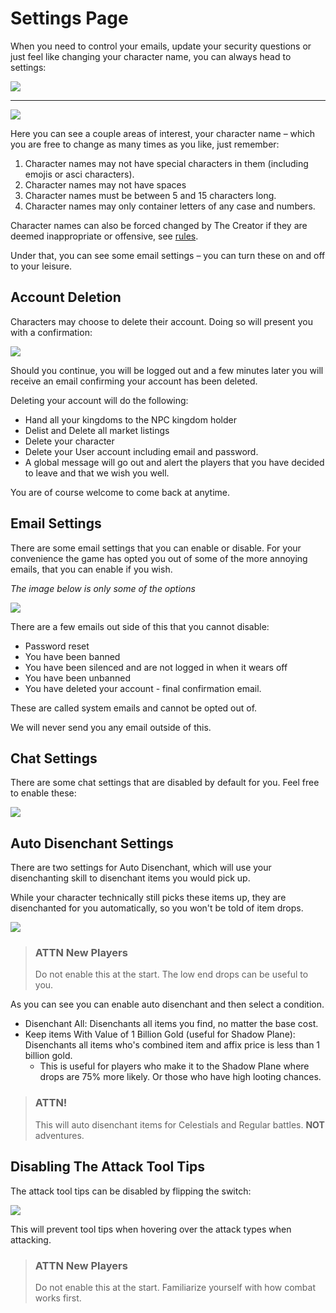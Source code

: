 # Settings Page

When you need to control your emails, update your security questions or just feel like changing your character name, you can always head to settings:

<div class="mb-4">
    <a href="/storage/info/settings/images/drop-down.png" class="glightbox">
        <img src="/storage/info/settings/images/drop-down.png" class="img-fluid" />
    </a>
</div>
<hr />
<div class="mb-4">
    <a href="/storage/info/settings/images/settings-top.png" class="glightbox">
        <img src="/storage/info/settings/images/settings-top.png" class="img-fluid" />
    </a>
</div>

Here you can see a couple areas of interest, your character name – which you are free to change as many times as you like, just remember:

1. Character names may not have special characters in them (including emojis or asci characters).
2. Character names may not have spaces
3. Character names must be between 5 and 15 characters long.
4. Character names may only container letters of any case and numbers.

Character names can also be forced changed by The Creator if they are deemed inappropriate or offensive, see [rules](/information/rules).

Under that, you can see some email settings – you can turn these on and off to your leisure.

## Account Deletion

Characters may choose to delete their account. Doing so will present you with a confirmation:

<div class="mb-4">
    <a href="/storage/info/settings/images/delete-confirmation.png" class="glightbox">
        <img src="/storage/info/settings/images/delete-confirmation.png" class="img-fluid" />
    </a>
</div>

Should you continue, you will be logged out and a few minutes later you will receive an email confirming your account has been deleted.

Deleting your account will do the following:

- Hand all your kingdoms to the NPC kingdom holder
- Delist and Delete all market listings
- Delete your character
- Delete your User account including email and password.
- A global message will go out and alert the players that you have decided to leave and that we wish you well.

You are of course welcome to come back at anytime.

## Email Settings

There are some email settings that you can enable or disable. For your convenience the game has opted you out of some of the more annoying emails,
that you can enable if you wish.

*The image below is only some of the options*

<div class="mb-4">
    <a href="/storage/info/settings/images/email-settings.png" class="glightbox">
        <img src="/storage/info/settings/images/email-settings.png" class="img-fluid" />
    </a>
</div>

There are a few emails out side of this that you cannot disable:

- Password reset
- You have been banned
- You have been silenced and are not logged in when it wears off
- You have been unbanned
- You have deleted your account - final confirmation email.

These are called system emails and cannot be opted out of.

We will never send you any email outside of this.

## Chat Settings

There are some chat settings that are disabled by default for you. Feel free to enable these:

<div class="mb-4">
    <a href="/storage/info/settings/images/chat-settings.png" class="glightbox">
        <img src="/storage/info/settings/images/chat-settings.png" class="img-fluid" />
    </a>
</div>

## Auto Disenchant Settings

There are two settings for Auto Disenchant, which will use your disenchanting skill to disenchant items you would pick up.

While your character technically still picks these items up, they are disenchanted for you automatically, so you won't be told
of item drops.

<div class="mb-4">
    <a href="/storage/info/settings/images/auto-disenchant-setting.png" class="glightbox">
        <img src="/storage/info/settings/images/auto-disenchant-setting.png" class="img-fluid" />
    </a>
</div>

> ### ATTN New Players
> 
> Do not enable this at the start. The low end drops can be useful to you.

As you can see you can enable auto disenchant and then select a condition.

- Disenchant All: Disenchants all items you find, no matter the base cost.
- Keep items With Value of 1 Billion Gold (useful for Shadow Plane): Disenchants all items who's combined item and affix price is less than 1 billion gold.
  - This is useful for players who make it to the Shadow Plane where drops are 75% more likely. Or those who have high looting chances.

> ### ATTN!
> 
> This will auto disenchant items for Celestials and Regular battles. **NOT** adventures.

## Disabling The Attack Tool Tips

The attack tool tips can be disabled by flipping the switch:

<div class="mb-4">
    <a href="/storage/info/settings/images/disable-attack-tool-tips.png" class="glightbox">
        <img src="/storage/info/settings/images/disable-attack-tool-tips.png" class="img-fluid" />
    </a>
</div>

This will prevent tool tips when hovering over the attack types when attacking.

> ### ATTN New Players
>
> Do not enable this at the start. Familiarize yourself with how combat works first.
